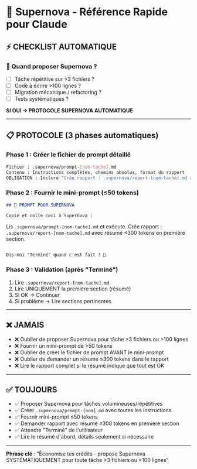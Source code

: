 # 🚀 Supernova - Référence Rapide pour Claude

## ⚡ CHECKLIST AUTOMATIQUE

### 🎯 Quand proposer Supernova ?
- [ ] Tâche répétitive sur >3 fichiers ?
- [ ] Code à écrire >100 lignes ?
- [ ] Migration mécanique / refactoring ?
- [ ] Tests systématiques ?

**SI OUI → PROTOCOLE SUPERNOVA AUTOMATIQUE**

---

## 📋 PROTOCOLE (3 phases automatiques)

### Phase 1 : Créer le fichier de prompt détaillé
```bash
Fichier : .supernova/prompt-[nom-tache].md
Contenu : Instructions complètes, chemins absolus, format du rapport
OBLIGATION : Inclure "Crée rapport : .supernova/report-[nom-tache].md avec résumé ≤300 tokens en première section"
```

### Phase 2 : Fournir le mini-prompt (≤50 tokens)
```markdown
## 🚀 PROMPT POUR SUPERNOVA

Copie et colle ceci à Supernova :

```
Lis `.supernova/prompt-[nom-tache].md` et exécute.
Crée rapport : `.supernova/report-[nom-tache].md` avec résumé ≤300 tokens en première section.
```

Dis-moi "Terminé" quand c'est fait ! 🎯
```

### Phase 3 : Validation (après "Terminé")
1. Lire `.supernova/report-[nom-tache].md`
2. Lire UNIQUEMENT la première section (résumé)
3. Si OK → Continuer
4. Si problème → Lire sections pertinentes

---

## ❌ JAMAIS

- ❌ Oublier de proposer Supernova pour tâche >3 fichiers ou >100 lignes
- ❌ Fournir un mini-prompt de >50 tokens
- ❌ Oublier de créer le fichier de prompt AVANT le mini-prompt
- ❌ Oublier de demander un résumé ≤300 tokens dans le rapport
- ❌ Lire le rapport complet si le résumé indique que tout est OK

---

## ✅ TOUJOURS

- ✅ Proposer Supernova pour tâches volumineuses/répétitives
- ✅ Créer `.supernova/prompt-[nom].md` avec toutes les instructions
- ✅ Fournir mini-prompt ≤50 tokens
- ✅ Demander rapport avec résumé ≤300 tokens en première section
- ✅ Attendre "Terminé" de l'utilisateur
- ✅ Lire le résumé d'abord, détails seulement si nécessaire

---

**Phrase clé** : "Économise tes crédits - propose Supernova SYSTÉMATIQUEMENT pour toute tâche >3 fichiers ou >100 lignes"
